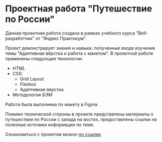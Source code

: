# Проектная работа "Путешествие по России"

Данная проектная работа создана в рамках учебного курса "Веб-разработчик" от "Яндекс Практикум".

Проект демонстрирует знания и навыки, полученные входе изучения темы "Адаптивная вёрстка и работа с макетом". 
В проектной работе применены следующие технологии:
* *HTML*
* *CSS*:
    * Grid Layout
    * Flexbox
    * Адаптивная вёрстка
* *Методология БЭМ*

Работа была выполнена по макету в Figma.

Помимо технической стороны в проекте представлены материалы о путешествии по России с запада на восток, предоставлены ссылки на полезные источики информации по теме.

Ознакомиться с проектом можно [по ссылке](https://irinpingvin.github.io/russian-travel/index.html).